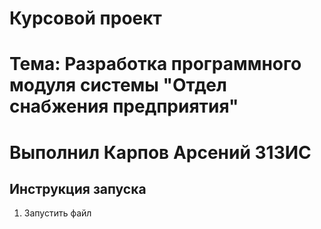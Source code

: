 # Курсовой проект
# Тема: Разработка программного модуля системы "Отдел снабжения предприятия"
# Выполнил Карпов Арсений 313ИС

## Инструкция запуска
1. Запустить файл 